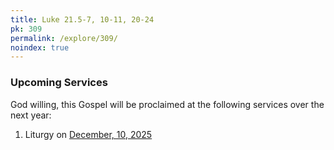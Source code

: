 ```yaml
---
title: Luke 21.5-7, 10-11, 20-24
pk: 309
permalink: /explore/309/
noindex: true
---
```


### Upcoming Services

God willing, this Gospel will be proclaimed at the following services over the next year:


1. Liturgy on [December, 10, 2025](https://orthocal.info/readings/gregorian/2025/12/10/)
